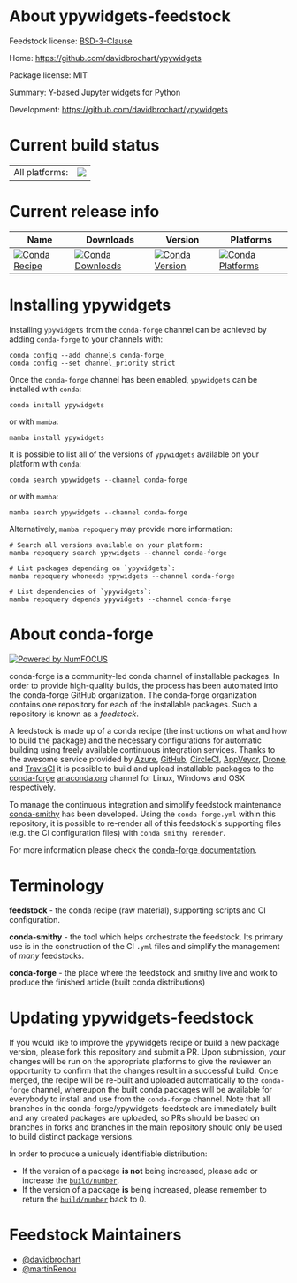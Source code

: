 About ypywidgets-feedstock
==========================

Feedstock license: [BSD-3-Clause](https://github.com/conda-forge/ypywidgets-feedstock/blob/main/LICENSE.txt)

Home: https://github.com/davidbrochart/ypywidgets

Package license: MIT

Summary: Y-based Jupyter widgets for Python

Development: https://github.com/davidbrochart/ypywidgets

Current build status
====================


<table><tr><td>All platforms:</td>
    <td>
      <a href="https://dev.azure.com/conda-forge/feedstock-builds/_build/latest?definitionId=19553&branchName=main">
        <img src="https://dev.azure.com/conda-forge/feedstock-builds/_apis/build/status/ypywidgets-feedstock?branchName=main">
      </a>
    </td>
  </tr>
</table>

Current release info
====================

| Name | Downloads | Version | Platforms |
| --- | --- | --- | --- |
| [![Conda Recipe](https://img.shields.io/badge/recipe-ypywidgets-green.svg)](https://anaconda.org/conda-forge/ypywidgets) | [![Conda Downloads](https://img.shields.io/conda/dn/conda-forge/ypywidgets.svg)](https://anaconda.org/conda-forge/ypywidgets) | [![Conda Version](https://img.shields.io/conda/vn/conda-forge/ypywidgets.svg)](https://anaconda.org/conda-forge/ypywidgets) | [![Conda Platforms](https://img.shields.io/conda/pn/conda-forge/ypywidgets.svg)](https://anaconda.org/conda-forge/ypywidgets) |

Installing ypywidgets
=====================

Installing `ypywidgets` from the `conda-forge` channel can be achieved by adding `conda-forge` to your channels with:

```
conda config --add channels conda-forge
conda config --set channel_priority strict
```

Once the `conda-forge` channel has been enabled, `ypywidgets` can be installed with `conda`:

```
conda install ypywidgets
```

or with `mamba`:

```
mamba install ypywidgets
```

It is possible to list all of the versions of `ypywidgets` available on your platform with `conda`:

```
conda search ypywidgets --channel conda-forge
```

or with `mamba`:

```
mamba search ypywidgets --channel conda-forge
```

Alternatively, `mamba repoquery` may provide more information:

```
# Search all versions available on your platform:
mamba repoquery search ypywidgets --channel conda-forge

# List packages depending on `ypywidgets`:
mamba repoquery whoneeds ypywidgets --channel conda-forge

# List dependencies of `ypywidgets`:
mamba repoquery depends ypywidgets --channel conda-forge
```


About conda-forge
=================

[![Powered by
NumFOCUS](https://img.shields.io/badge/powered%20by-NumFOCUS-orange.svg?style=flat&colorA=E1523D&colorB=007D8A)](https://numfocus.org)

conda-forge is a community-led conda channel of installable packages.
In order to provide high-quality builds, the process has been automated into the
conda-forge GitHub organization. The conda-forge organization contains one repository
for each of the installable packages. Such a repository is known as a *feedstock*.

A feedstock is made up of a conda recipe (the instructions on what and how to build
the package) and the necessary configurations for automatic building using freely
available continuous integration services. Thanks to the awesome service provided by
[Azure](https://azure.microsoft.com/en-us/services/devops/), [GitHub](https://github.com/),
[CircleCI](https://circleci.com/), [AppVeyor](https://www.appveyor.com/),
[Drone](https://cloud.drone.io/welcome), and [TravisCI](https://travis-ci.com/)
it is possible to build and upload installable packages to the
[conda-forge](https://anaconda.org/conda-forge) [anaconda.org](https://anaconda.org/)
channel for Linux, Windows and OSX respectively.

To manage the continuous integration and simplify feedstock maintenance
[conda-smithy](https://github.com/conda-forge/conda-smithy) has been developed.
Using the ``conda-forge.yml`` within this repository, it is possible to re-render all of
this feedstock's supporting files (e.g. the CI configuration files) with ``conda smithy rerender``.

For more information please check the [conda-forge documentation](https://conda-forge.org/docs/).

Terminology
===========

**feedstock** - the conda recipe (raw material), supporting scripts and CI configuration.

**conda-smithy** - the tool which helps orchestrate the feedstock.
                   Its primary use is in the construction of the CI ``.yml`` files
                   and simplify the management of *many* feedstocks.

**conda-forge** - the place where the feedstock and smithy live and work to
                  produce the finished article (built conda distributions)


Updating ypywidgets-feedstock
=============================

If you would like to improve the ypywidgets recipe or build a new
package version, please fork this repository and submit a PR. Upon submission,
your changes will be run on the appropriate platforms to give the reviewer an
opportunity to confirm that the changes result in a successful build. Once
merged, the recipe will be re-built and uploaded automatically to the
`conda-forge` channel, whereupon the built conda packages will be available for
everybody to install and use from the `conda-forge` channel.
Note that all branches in the conda-forge/ypywidgets-feedstock are
immediately built and any created packages are uploaded, so PRs should be based
on branches in forks and branches in the main repository should only be used to
build distinct package versions.

In order to produce a uniquely identifiable distribution:
 * If the version of a package **is not** being increased, please add or increase
   the [``build/number``](https://docs.conda.io/projects/conda-build/en/latest/resources/define-metadata.html#build-number-and-string).
 * If the version of a package **is** being increased, please remember to return
   the [``build/number``](https://docs.conda.io/projects/conda-build/en/latest/resources/define-metadata.html#build-number-and-string)
   back to 0.

Feedstock Maintainers
=====================

* [@davidbrochart](https://github.com/davidbrochart/)
* [@martinRenou](https://github.com/martinRenou/)

